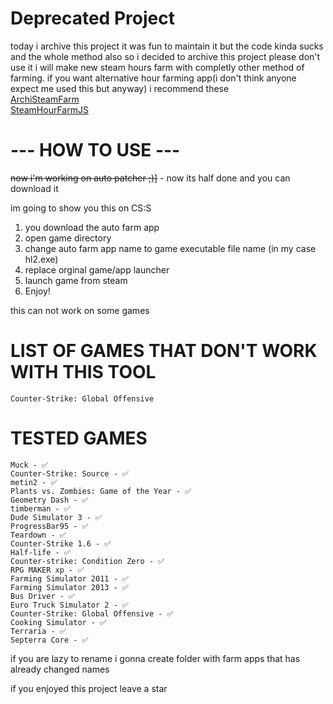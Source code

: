 # Deprecated Project
today i archive this project it was fun to maintain it but the code kinda sucks and the whole method also so i decided to archive this project
please don't use it
i will make new steam hours farm with completly other method of farming.
if you want alternative hour farming app(i don't think anyone expect me used this but anyway)
i recommend these
<br />
<a href="https://github.com/JustArchiNET/ArchiSteamFarm">ArchiSteamFarm</a>
<br />
<a href="https://github.com/Zordon1337/shfJS">SteamHourFarmJS</a>
<br />


# --- HOW TO USE ---
~~now i'm working on auto patcher ;)]~~ - now its half done and you can download it



im going to show you this on CS:S

1. you download the auto farm app
2. open game directory
3. change auto farm app name to game executable file name (in my case hl2.exe)
4. replace orginal game/app launcher
5. launch game from steam
6. Enjoy!

this can not work on some games 

# LIST OF GAMES THAT DON'T WORK WITH THIS TOOL
```
Counter-Strike: Global Offensive

```
# TESTED GAMES
```
Muck - ✅
Counter-Strike: Source - ✅
metin2 - ✅
Plants vs. Zombies: Game of the Year - ✅
Geometry Dash - ✅
timberman - ✅
Dude Simulator 3 - ✅
ProgressBar95 - ✅
Teardown - ✅
Counter-Strike 1.6 - ✅
Half-life - ✅
Counter-strike: Condition Zero - ✅
RPG MAKER xp - ✅
Farming Simulator 2011 - ✅
Farming Simulator 2013 - ✅
Bus Driver - ✅
Euro Truck Simulator 2 - ✅
Counter-Strike: Global Offensive - ✅
Cooking Simulator - ✅
Terraria - ✅
Septerra Core - ✅
```

if you are lazy to rename i gonna create folder with farm apps that has already changed names

if you enjoyed this project leave a star
